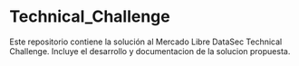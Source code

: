 # Technical_Challenge
Este repositorio contiene la solución al Mercado Libre DataSec Technical Challenge. Incluye el desarrollo y documentacion de la solucion propuesta. 

